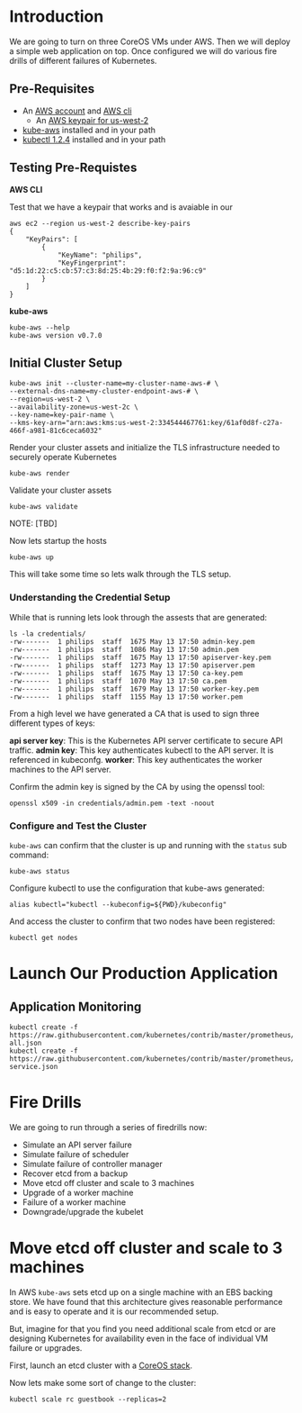 # Introduction

We are going to turn on three CoreOS VMs under AWS. Then we will deploy a simple web application on top. Once configured we will do various fire drills of different failures of Kubernetes.

## Pre-Requisites

- An [AWS account](http://aws.amazon.com/) and [AWS cli](https://aws.amazon.com/cli/)
  - An [AWS keypair for us-west-2](https://us-west-2.console.aws.amazon.com/ec2/v2/home?region=us-west-2#KeyPairs:sort=keyName)
- [kube-aws](https://coreos.com/kubernetes/docs/latest/kubernetes-on-aws.html) installed and in your path
- [kubectl 1.2.4](https://coreos.com/kubernetes/docs/latest/configure-kubectl.html) installed and in your path

## Testing Pre-Requistes

**AWS CLI**

Test that we have a keypair that works and is avaiable in our 

```
aws ec2 --region us-west-2 describe-key-pairs
{
    "KeyPairs": [
        {
            "KeyName": "philips",
            "KeyFingerprint": "d5:1d:22:c5:cb:57:c3:8d:25:4b:29:f0:f2:9a:96:c9"
        }
    ]
}
```

**kube-aws**

```
kube-aws --help 
kube-aws version v0.7.0
```

## Initial Cluster Setup

```
kube-aws init --cluster-name=my-cluster-name-aws-# \
--external-dns-name=my-cluster-endpoint-aws-# \
--region=us-west-2 \
--availability-zone=us-west-2c \
--key-name=key-pair-name \
--kms-key-arn="arn:aws:kms:us-west-2:334544467761:key/61af0d8f-c27a-466f-a981-81c6ceca6032"
```

Render your cluster assets and initialize the TLS infrastructure needed to securely operate Kubernetes

```
kube-aws render
```

Validate your cluster assets

```
kube-aws validate
```

NOTE: [TBD]


Now lets startup the hosts

```
kube-aws up
```

This will take some time so lets walk through the TLS setup.

### Understanding the Credential Setup

While that is running lets look through the assests that are generated:

```
ls -la credentials/
-rw-------  1 philips  staff  1675 May 13 17:50 admin-key.pem
-rw-------  1 philips  staff  1086 May 13 17:50 admin.pem
-rw-------  1 philips  staff  1675 May 13 17:50 apiserver-key.pem
-rw-------  1 philips  staff  1273 May 13 17:50 apiserver.pem
-rw-------  1 philips  staff  1675 May 13 17:50 ca-key.pem
-rw-------  1 philips  staff  1070 May 13 17:50 ca.pem
-rw-------  1 philips  staff  1679 May 13 17:50 worker-key.pem
-rw-------  1 philips  staff  1155 May 13 17:50 worker.pem
```

From a high level we have generated a CA that is used to sign three different types of keys:

**api server key**: This is the Kubernetes API server certificate to secure API traffic.
**admin key**: This key authenticates kubectl to the API server. It is referenced in kubeconfg.
**worker**: This key authenticates the worker machines to the API server.

Confirm the admin key is signed by the CA by using the openssl tool:

```
openssl x509 -in credentials/admin.pem -text -noout
```

### Configure and Test the Cluster

`kube-aws` can confirm that the cluster is up and running with the `status` sub command:

```
kube-aws status
```

Configure kubectl to use the configuration that kube-aws generated:

```
alias kubectl="kubectl --kubeconfig=${PWD}/kubeconfig"
```

And access the cluster to confirm that two nodes have been registered:

```
kubectl get nodes
```

# Launch Our Production Application

## Application Monitoring

```
kubectl create -f https://raw.githubusercontent.com/kubernetes/contrib/master/prometheus/prometheus-all.json
kubectl create -f https://raw.githubusercontent.com/kubernetes/contrib/master/prometheus/prometheus-service.json
```

# Fire Drills

We are going to run through a series of firedrills now:

- Simulate an API server failure
- Simulate failure of scheduler
- Simulate failure of controller manager
- Recover etcd from a backup
- Move etcd off cluster and scale to 3 machines
- Upgrade of a worker machine
- Failure of a worker machine
- Downgrade/upgrade the kubelet

# Move etcd off cluster and scale to 3 machines

In AWS `kube-aws` sets etcd up on a single machine with an EBS backing store. We have found that this architecture gives reasonable performance and is easy to operate and it is our recommended setup.

But, imagine for that you find you need additional scale from etcd or are designing Kubernetes for availability even in the face of individual VM failure or upgrades.

First, launch an etcd cluster with a [CoreOS stack](https://coreos.com/os/docs/latest/booting-on-ec2.html).

Now lets make some sort of change to the cluster:

```
kubectl scale rc guestbook --replicas=2
```
